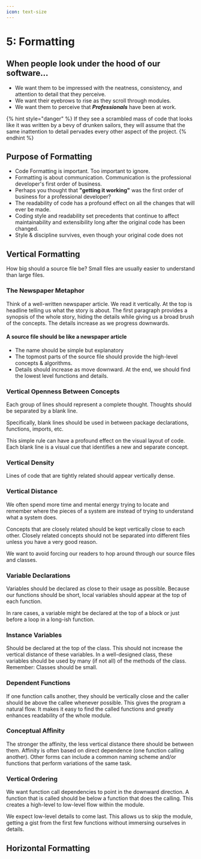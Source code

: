 ```yaml
---
icon: text-size
---
```


# 5: Formatting

## When people look under the hood of our software...

* We want them to be impressed with the neatness, consistency, and attention to detail that they perceive.
* We want their eyebrows to rise as they scroll through modules.
* We want them to perceive that _**Professionals**_ have been at work.

{% hint style="danger" %}
If they see a scrambled mass of code that looks like it was written by a bevy of drunken sailors, they will assume that the same inattention to detail pervades every other aspect of the project.
{% endhint %}

## Purpose of Formatting

* Code Formatting is important.  Too important to ignore.&#x20;
* Formatting is about communication. Communication is the professional developer's first order of business.
* Perhaps you thought that **"getting it working"** was the first order of business for a professional developer?
* The readability of code has a profound effect on all the changes that will ever be made.
* Coding style and readability set precedents that continue to affect maintainability and extensibility long after the original code has been changed.
* Style & discipline survives, even though your original code does not

## Vertical Formatting

How big should a source file be?  Small files are usually easier to understand than large files.

### The Newspaper Metaphor

Think of a well-written newspaper article.  We read it vertically.  At the top is headline telling us what the story is about.  The first paragraph provides a synopsis of the whole story, hiding the details while giving us a broad brush of the concepts.  The details increase as we progress downwards.

#### A source file should be like a newspaper article

* The name should be simple but explanatory
* The topmost parts of the source file should provide the high-level concepts & algorithms.&#x20;
* Details should increase as move downward.  At the end, we should find the lowest level functions and details.

### Vertical Openness Between Concepts

Each group of lines should represent a complete thought.  Thoughts should be separated by a blank line.

Specifically, blank lines should be used in between package declarations, functions, imports, etc.

This simple rule can have a profound effect on the visual layout of code. Each blank line is a visual cue that identifies a new and separate concept.&#x20;

### Vertical Density

Lines of code that are tightly related should appear vertically dense.&#x20;

### Vertical Distance

We often spend more time and mental energy trying to locate and remember where the pieces of a system are instead of trying to understand what a system does.

Concepts that are closely related should be kept vertically close to each other. Closely related concepts should not be separated into different files unless you have a very good reason.

We want to avoid forcing our readers to hop around through our source files and classes.

### Variable Declarations

Variables should be declared as close to their usage as possible. Because our functions should be short, local variables should appear at the top of each function.

In rare cases, a variable might be declared at the top of a block or just before a loop in a long-ish function.

### Instance Variables

Should be declared at the top of the class.  This should not increase the vertical distance of these variables.  In a well-designed class, these variables should be used by many (if not all) of the methods of the class.  Remember: Classes should be small.

### Dependent Functions

If one function calls another, they should be vertically close and the caller should be above the callee whenever possible.  This gives the program a natural flow.  It makes it easy to find the called functions and greatly enhances readability of the whole module.

### Conceptual Affinity

The stronger the affinity, the less vertical distance there should be between them.  Affinity is often based on direct dependence (one function calling another).  Other forms can include a common naming scheme and/or functions that perform variations of the same task.

### Vertical Ordering

We want function call dependencies to point in the downward direction. A function that is called should be below a function that does the calling.  This creates a high-level to low-level flow within the module.

We expect low-level details to come last. This allows us to skip the module, getting a gist from the first few functions without immersing ourselves in details.

## Horizontal Formatting



